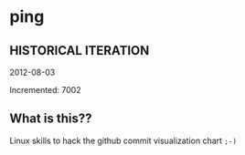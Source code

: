 # ping

## HISTORICAL ITERATION
2012-08-03

Incremented: 7002

## What is this?? 
Linux skills to hack the github commit visualization chart `;-)`

